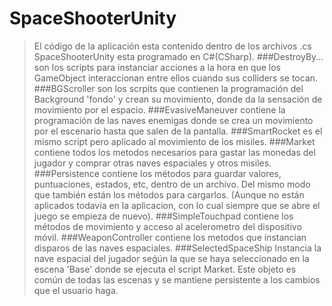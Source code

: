 # SpaceShooterUnity

> El código de la aplicación esta contenido dentro de los archivos .cs
> SpaceShooterUnity esta programado en C#(CSharp).
###DestroyBy...
>son los scripts para instanciar acciones a la hora en que los GameObject interaccionan entre ellos cuando sus colliders se tocan.
###BGScroller 
>son los scrpits que contienen la programación del Background 'fondo' y crean su movimiento, donde da la sensación de movimiento por el espacio.
###EvasiveManeuver
>contiene la programación de las naves enemigas donde se crea un movimiento por el escenario hasta que salen de la pantalla.
###SmartRocket
>es el mismo script pero aplicado al movimiento de los misiles.
###Market
>contiene todos los metodos necesarios para gastar las monedas del jugador y comprar otras naves espaciales y otros misiles.
###Persistence
>contiene los métodos para guardar valores, puntuaciones, estados, etc, dentro de un archivo. Del mismo modo que también están los métodos para cargarlos. (Aunque no están aplicados todavía en la aplicacion, con lo cual siempre que se abre el juego se empieza de nuevo).
###SimpleTouchpad
>contiene los métodos de movimiento y acceso al acelerometro del dispositivo móvil.
###WeaponController
>contiene los metodos que instancian disparos de las naves espaciales.
###SelectedSpaceShip
>Instancia la nave espacial del jugador seǵún la que se haya seleccionado en la escena 'Base' donde se ejecuta el script Market. Este objeto es común de todas las escenas y se mantiene persistente a los cambios que el usuario haga.
